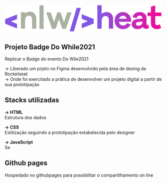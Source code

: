 # [![ROCKETSEAT](https://raw.githubusercontent.com/huannvictor/NLWHeat/master/images/nlwheat.svg)](https://nextlevelweek.com/episodios/origin/aula-1/edicao/7?utm_source=convertkit?utm_medium=email?utm_campaign=nlwheat?utm_term=leadsorigin?utm_content=aula_1)

## Projeto Badge Do While2021 

Replicar o Badge do evento Do Wile2021

→ Liberado um prjeto no Figma desenvolvido pela área de desing da Rocketseat  
→ Onde foi exercitado a prática de desenvolver um projeto digital a partir de sua prototipação  

## Stacks utilizadas

**→ HTML**  
Estrutura dos dados  

**→ CSS**  
Estilização seguindo a prototipação estabelecida pelo designer  

**→ JavaScript**  
Se

## Github pages

Hospedado no githubpages para possibilitar o compartilhamento on line
